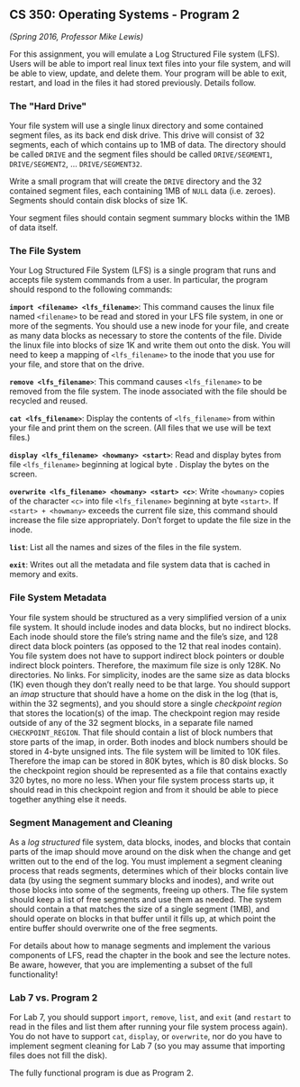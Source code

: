 ## CS 350: Operating Systems - Program 2
*(Spring 2016, Professor Mike Lewis)*

For this assignment, you will emulate a Log Structured File system (LFS). Users will be able to import real linux text files into your file system, and will be able to view, update, and delete them. Your program will be able to exit, restart, and load in the files it had stored previously. Details follow.

### The "Hard Drive"

Your file system will use a single linux directory and some contained segment files, as its back end disk drive. This drive will consist of 32 segments, each of which contains up to 1MB of data. The directory should be called `DRIVE` and the segment files should be called `DRIVE/SEGMENT1`, `DRIVE/SEGMENT2`, … `DRIVE/SEGMENT32`.

Write a small program that will create the `DRIVE` directory and the 32 contained segment files, each containing 1MB of `NULL` data (i.e. zeroes). Segments should contain disk blocks of size 1K.

Your segment files should contain segment summary blocks within the 1MB of data itself. 

### The File System

Your Log Structured File System (LFS) is a single program that runs and accepts file system commands from a user. In particular, the program should respond to the following commands:

**`import <filename> <lfs_filename>`**:
This command causes the linux file named `<filename>` to be read and stored in your LFS file system, in one or more of the segments. You should use a new inode for your file, and create as many data blocks as necessary to store the contents of the file. Divide the linux file into blocks of size 1K and write them out onto the disk. You will need to keep a mapping of `<lfs_filename>` to the inode that you use for your file, and store that on the drive. 

**`remove <lfs_filename>`**:
This command causes `<lfs_filename>` to be removed from the file system. The inode associated with the file should be recycled and reused.

**`cat <lfs_filename>`**:
Display the contents of `<lfs_filename>` from within your file and print them on the screen.  (All files that we use will be text files.)

**`display <lfs_filename> <howmany> <start>`**:
Read and display <howmany> bytes from file `<lfs_filename>` beginning at logical byte <start>. Display the bytes on the screen.

**`overwrite <lfs_filename> <howmany> <start> <c>`**:
Write `<howmany>` copies of the character `<c>` into file `<lfs_filename>` beginning at byte `<start>`. If `<start> + <howmany>` exceeds the current file size, this command should increase the file size appropriately. Don’t forget to update the file size in the inode.

**`list`**:
List all the names and sizes of the files in the file system.

**`exit`**:
Writes out all the metadata and file system data that is cached in memory and exits.

### File System Metadata

Your file system should be structured as a very simplified version of a unix file system. It should include inodes and data blocks, but no indirect blocks. Each inode should store the file’s string name and the file’s size, and 128 direct data block pointers (as opposed to the 12 that real inodes contain). You file system does not have to support indirect block pointers or double indirect block pointers. Therefore, the maximum file size is only 128K. No directories. No links. For simplicity, inodes are the same size as data blocks (1K) even though they don’t really need to be that large. You should support an *imap* structure that should have a home on the disk in the log (that is, within the 32 segments), and you should store a single *checkpoint region* that stores the location(s) of the imap. The checkpoint region may reside outside of any of the 32 segment blocks, in a separate file named `CHECKPOINT_REGION`. That file should contain a list of block numbers that store parts of the imap, in order.  Both inodes and block numbers should be stored in 4-byte unsigned ints. The file system will be limited to 10K files. Therefore the imap can be stored in 80K bytes, which is 80 disk blocks. So the checkpoint region should be represented as a file that contains exactly 320 bytes, no more no less. When your file system process starts up, it should read in this checkpoint region and from it should be able to piece together anything else it needs.

### Segment Management and Cleaning

As a *log structured* file system, data blocks, inodes, and blocks that contain parts of the imap should move around on the disk when the change and get written out to the end of the log. You must implement a segment cleaning process that reads segments, determines which of their blocks contain live data (by using the segment summary blocks and inodes), and write out those blocks into some of the segments, freeing up others. The file system should keep a list of free segments and use them as needed. The system should contain a that matches the size of a single segment (1MB), and should operate on blocks in that buffer until it fills up, at which point the entire buffer should overwrite one of the free segments.

For details about how to manage segments and implement the various components of LFS, read the chapter in the book and see the lecture notes. Be aware, however, that you are implementing a subset of the full functionality!

### Lab 7 vs. Program 2

For Lab 7, you should support `import`, `remove`, `list`, and `exit` (and `restart` to read in the files and list them after running your file system process again). You do not have to support `cat`, `display`, or `overwrite`, nor do you have to implement segment cleaning for Lab 7 (so you may assume that importing files does not fill the disk).

The fully functional program is due as Program 2. 
